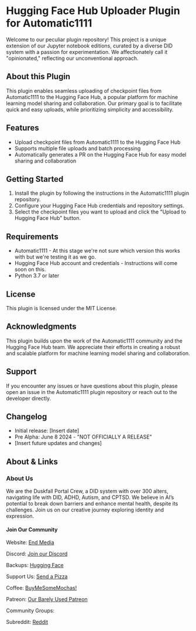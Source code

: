 # **Hugging Face Hub Uploader Plugin for Automatic1111**

Welcome to our peculiar plugin repository! This project is a unique extension of our Jupyter notebook editions, curated by a diverse DID system with a passion for experimentation. We affectionately call it "opinionated," reflecting our unconventional approach.

## **About this Plugin**

This plugin enables seamless uploading of checkpoint files from Automatic1111 to the Hugging Face Hub, a popular platform for machine learning model sharing and collaboration. Our primary goal is to facilitate quick and easy uploads, while prioritizing simplicity and accessibility.

## **Features**

* Upload checkpoint files from Automatic1111 to the Hugging Face Hub
* Supports multiple file uploads and batch processing
* Automatically generates a PR on the Hugging Face Hub for easy model sharing and collaboration

## **Getting Started**

1. Install the plugin by following the instructions in the Automatic1111 plugin repository.
2. Configure your Hugging Face Hub credentials and repository settings.
3. Select the checkpoint files you want to upload and click the "Upload to Hugging Face Hub" button.

## **Requirements**

* Automatic1111 - At this stage we're not sure which version this works with but we're testing it as we go.
* Hugging Face Hub account and credentials - Instructions will come soon on this.
* Python 3.7 or later

## **License**

This plugin is licensed under the MIT License.

## **Acknowledgments**

This plugin builds upon the work of the Automatic1111 community and the Hugging Face Hub team. We appreciate their efforts in creating a robust and scalable platform for machine learning model sharing and collaboration.

## **Support**

If you encounter any issues or have questions about this plugin, please open an issue in the Automatic1111 plugin repository or reach out to the developer directly.

## **Changelog**

* Initial release: [Insert date]
* Pre Alpha: June 8 2024 - "NOT OFFICIALLY A RELEASE"
* [Insert future updates and changes]

## About & Links

### About Us

We are the Duskfall Portal Crew, a DID system with over 300 alters, navigating life with DID, ADHD, Autism, and CPTSD. We believe in AI’s potential to break down barriers and enhance mental health, despite its challenges. Join us on our creative journey exploring identity and expression.

#### Join Our Community

Website: [End Media](https://end-media.org/)

Discord: [Join our Discord](https://discord.gg/5t2kYxt7An)

Backups: [Hugging Face](https://huggingface.co/EarthnDusk)

Support Us: [Send a Pizza](https://ko-fi.com/duskfallcrew/)

Coffee: [BuyMeSomeMochas!](https://www.buymeacoffee.com/duskfallxcrew)

Patreon: [Our Barely Used Patreon](https://www.patreon.com/earthndusk)

Community Groups:

Subreddit: [Reddit](https://www.reddit.com/r/earthndusk/)
